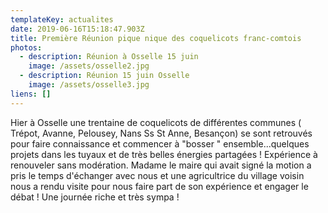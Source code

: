 ```yaml
---
templateKey: actualites
date: 2019-06-16T15:18:47.903Z
title: Première Réunion pique nique des coquelicots franc-comtois
photos:
  - description: Réunion à Osselle 15 juin
    image: /assets/osselle2.jpg
  - description: Réunion 15 juin Osselle
    image: /assets/osselle3.jpg
liens: []
---
```

Hier à Osselle une trentaine de coquelicots de différentes communes ( Trépot, Avanne, Pelousey, Nans Ss St Anne, Besançon) se sont retrouvés pour faire connaissance et commencer à "bosser " ensemble...quelques projets dans les tuyaux et de très belles énergies partagées ! Expérience à renouveler sans modération. Madame le maire qui avait signé la motion a pris le temps d'échanger avec nous et une agricultrice du village voisin nous a rendu  visite pour nous faire part de son expérience et engager le débat ! Une journée riche et très sympa !
